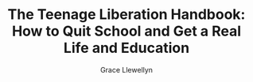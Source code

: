 ---
title: "The Teenage Liberation Handbook: How to Quit School and Get a Real Life and Education"
subtitle: ""
description: ""
layout: book
author: Grace Llewellyn
started: 2019-03-22
read: 2019-03-22
status: read
rating: 5
color: 
cover: 
pages: 448
progress: 0
link: 
---